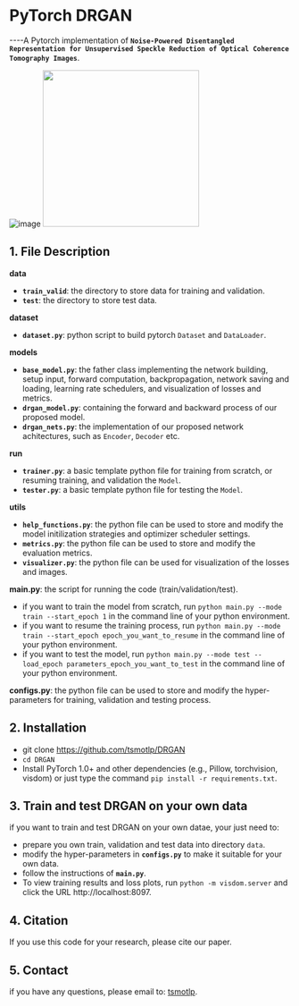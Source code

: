# PyTorch DRGAN
----A Pytorch implementation of **`Noise-Powered Disentangled Representation for Unsupervised Speckle Reduction of Optical Coherence Tomography Images`**.

![image](https://github.com/tsmotlp/DRGAN/blob/main/images/Fig1.png)
<img src="https://github.com/tsmotlp/DRGAN/blob/main/images/Fig1.png" width="280px"/>

## 1. File Description
**data**
* **`train_valid`**: the directory to store data for training and validation.
* **`test`**: the directory to store test data.

**dataset**
* **`dataset.py`**: python script to build pytorch `Dataset` and `DataLoader`.

**models**
* **`base_model.py`**: the father class implementing the network building, setup input, forward computation, backpropagation, network saving and loading, learning rate schedulers, and visualization of losses and metrics.
* **`drgan_model.py`**: containing the forward and backward process of our proposed model.
* **`drgan_nets.py`**: the implementation of our proposed network achitectures, such as `Encoder`, `Decoder` etc.

**run**
* **`trainer.py`**: a basic template python file for training from scratch, or resuming training, and validation the `Model`.
* **`tester.py`**: a basic template python file for testing the `Model`.

**utils**
* **`help_functions.py`**: the python file can be used to store and modify the model initilization strategies and optimizer scheduler settings.
* **`metrics.py`**: the python file can be used to store and modify the evaluation metrics.
* **`visualizer.py`**: the python file can be used for visualization of the losses and images.

**main.py**: the script for running the code (train/validation/test).
* if you want to train the model from scratch, run ```python main.py --mode train --start_epoch 1``` in the command line of your python environment.
* if you want to resume the training process, run ```python main.py --mode train --start_epoch epoch_you_want_to_resume``` in the command line of your python environment.
* if you want to test the model, run ```python main.py --mode test --load_epoch parameters_epoch_you_want_to_test``` in the command line of your python environment.

**configs.py**: the python file can be used to store and modify the hyper-parameters for training, validation and testing process.

## 2. Installation
* git clone https://github.com/tsmotlp/DRGAN
* ```cd DRGAN```
* Install PyTorch 1.0+ and other dependencies (e.g., Pillow, torchvision, visdom) or just type the command ```pip install -r requirements.txt```.

## 3. Train and test DRGAN on your own data
if you want to train and test DRGAN on your own datae, your just need to:
* prepare you own train, validation and test data into directory `data`.
* modify the hyper-parameters in **`configs.py`** to make it suitable for your own data.
* follow the instructions of **`main.py`**.
* To view training results and loss plots, run ```python -m visdom.server``` and click the URL http://localhost:8097.

## 4. Citation
If you use this code for your research, please cite our paper.

## 5. Contact
if you have any questions, please email to: [tsmotlp](tsmotlp@163.com).
